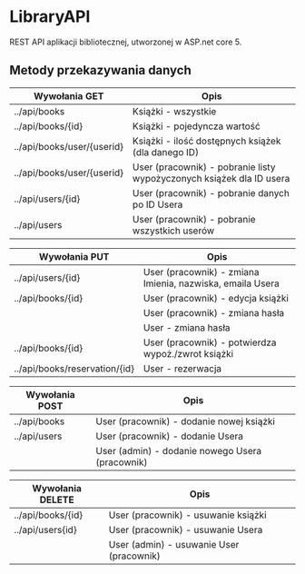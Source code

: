 # LibraryAPI
REST API aplikacji bibliotecznej, utworzonej w ASP.net core 5.

## Metody przekazywania danych

| Wywołania GET  | Opis | 
| ------------- | ------------ | 
| ../api/books  | Książki - wszystkie  | 
| ../api/books/{id} | Książki - pojedyncza wartość  | 
| ../api/books/user/{userid}  | Książki - ilość dostępnych książek (dla danego ID)  | 
| ../api/books/user/{userid} | User (pracownik) - pobranie listy wypożyczonych książek dla ID usera  | 
| ../api/users/{id}  | User (pracownik) - pobranie danych po ID Usera | 
| ../api/users | User (pracownik) - pobranie wszystkich userów |

| Wywołania PUT  | Opis | 
| ------------- | ------------ | 
| ../api/users/{id}  | User (pracownik) - zmiana Imienia, nazwiska, emaila Usera  | 
| ../api/books/{id} | User (pracownik) - edycja książki  | 
|   | User (pracownik) - zmiana hasła  | 
|   | User - zmiana hasła  | 
| ../api/books/{id} | User (pracownik) - potwierdza wypoż./zwrot książki  | 
| ../api/books/reservation/{id} | User - rezerwacja  | 

| Wywołania POST  | Opis | 
| ------------- | ------------ | 
| ../api/books  | User (pracownik) - dodanie nowej książki  | 
| ../api/users | User (pracownik) - dodanie Usera  | 
|   | User (admin) - dodanie nowego Usera (pracownik)  | 

| Wywołania DELETE  | Opis | 
| ------------- | ------------ | 
| ../api/books/{id}  | User (pracownik) - usuwanie książki  | 
| ../api/users{id} | User (pracownik) - usuwanie Usera  | 
|   | User (admin) - usuwanie User (pracownik)  |   | 